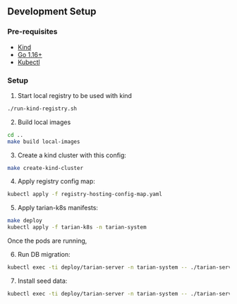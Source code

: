 ## Development Setup

### Pre-requisites

- [Kind](https://kind.sigs.k8s.io/)
- [Go 1.16+](https://golang.org/)
- [Kubectl](https://kubernetes.io/docs/tasks/tools/)

### Setup

1. Start local registry to be used with kind

```bash
./run-kind-registry.sh
```

2. Build local images

```bash
cd ..
make build local-images
```

3. Create a kind cluster with this config:

```bash
make create-kind-cluster
```

4. Apply registry config map:

```bash
kubectl apply -f registry-hosting-config-map.yaml
```

5. Apply tarian-k8s manifests:

```bash
make deploy
kubectl apply -f tarian-k8s -n tarian-system
```

Once the pods are running,


6. Run DB migration:

```bash
kubectl exec -ti deploy/tarian-server -n tarian-system -- ./tarian-server db migrate
```

7. Install seed data:

```bash
kubectl exec -ti deploy/tarian-server -n tarian-system -- ./tarian-server dev seed-data
```

